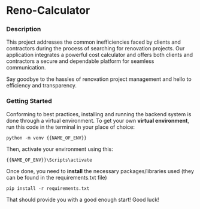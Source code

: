 # Reno-Calculator

### Description
This project addresses the common inefficiencies faced by clients and contractors during the process of searching for renovation projects. Our application integrates a powerful cost calculator and offers both clients and contractors a secure and dependable platform for seamless communication. 

Say goodbye to the hassles of renovation project management and hello to efficiency and transparency.

### Getting Started
Conforming to best practices, installing and running the backend system is done through a virtual environment. To get your own **virtual environment**, run this code in the terminal in your place of choice:

```
python -m venv {{NAME_OF_ENV}}
```

Then, activate your environment using this:

```
{{NAME_OF_ENV}}\Scripts\activate
```

Once done, you need to **install** the necessary packages/libraries used (they can be found in the requirements.txt file)

```
pip install -r requirements.txt
```

That should provide you with a good enough start! Good luck!
